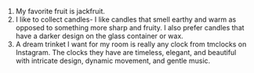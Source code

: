 1. My favorite fruit is jackfruit.
2. I like to collect candles- I like candles that smell earthy and warm as opposed to something more sharp and fruity. I also prefer candles that have a darker design on the glass container or wax.
3. A dream trinket I want for my room is really any clock from tmclocks on Instagram. The clocks they have are timeless, elegant, and beautiful with intricate design, dynamic movement, and gentle music. 
